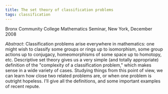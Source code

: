 ```yaml
---
title: The set theory of classification problems
tags: classification
---
```


Bronx Community College Mathematics Seminar, New York, December 2008<!--more-->

*Abstract*: Classification problems arise everywhere in mathematics: one might wish to classify some groups or rings up to isomorphism, some group actions up to conjugacy, homeomorphisms of some space up to homotopy, etc. Descriptive set theory gives us a very simple (and totally appropriate) definition of the "complexity of a classification problem," which makes sense in a wide variety of cases. Studying things from this point of view, we can learn how close two related problems are, or when one problem is outright hopeless. I'll give all the definitions, and some important examples of recent repute.
